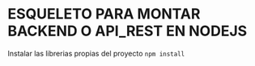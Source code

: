 # ESQUELETO PARA MONTAR BACKEND O API_REST EN NODEJS

Instalar las librerias propias del proyecto  ```npm install``` 